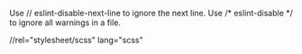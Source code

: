Use // eslint-disable-next-line to ignore the next line.
Use /* eslint-disable */ to ignore all warnings in a file.

//rel="stylesheet/scss" lang="scss"
